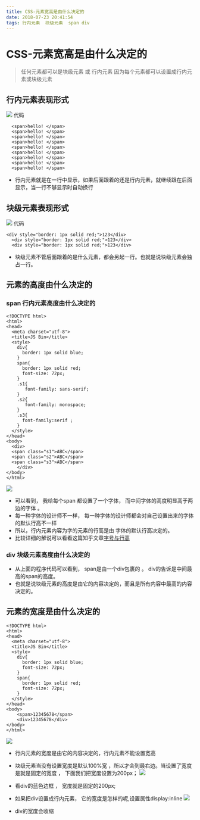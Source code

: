 ```yaml
---
title: CSS-元素宽高是由什么决定的
date: 2018-07-23 20:41:54
tags: 行内元素  块级元素  span div
---
```


# CSS-元素宽高是由什么决定的

>  任何元素都可以是块级元素 或 行内元素
>  因为每个元素都可以设置成行内元素或块级元素   


## 行内元素表现形式
![](https://ws1.sinaimg.cn/large/006WOZytgy1fqb3v2gjhvj309e01eq2q.jpg)
代码 
```
  <span>hello! </span>
  <span>hello! </span>
  <span>hello! </span>
  <span>hello! </span>
  <span>hello! </span>
  <span>hello! </span>
  <span>hello! </span>
  <span>hello! </span>
  <span>hello! </span>
```

- 行内元素就是在一行中显示，如果后面跟着的还是行内元素，就继续跟在后面显示，当一行不够显示时自动换行

## 块级元素表现形式
![](https://ws1.sinaimg.cn/large/006WOZytgy1fqb423gjnaj309u02igld.jpg)
代码
```
<div style="border: 1px solid red;">123</div>
  <div style="border: 1px solid red;">123</div>
  <div style="border: 1px solid red;">123</div>
```

- 块级元素不管后面跟着的是什么元素，都会另起一行。也就是说块级元素会独占一行。
##  元素的高度由什么决定的
### span 行内元素高度由什么决定的
```
<!DOCTYPE html>
<html>
<head>
  <meta charset="utf-8">
  <title>JS Bin</title>
  <style>
    div{
      border: 1px solid blue;
    }
    span{
      border: 1px solid red;
      font-size: 72px;
    }
    .s1{
       font-family: sans-serif;  
    }
    .s2{
       font-family: monospace;
    }
    .s3{
      font-family:serif ;
    }
  </style>
</head>
<body>
  <div>
  <span class="s1">ABC</span>
  <span class="s2">ABC</span>
  <span class="s3">ABC</span>
    </div>
</body>
</html>
```
![](https://ws1.sinaimg.cn/large/006WOZytgy1fqb4g6bbdmj30fr02yt8r.jpg)

- 可以看到， 我给每个span 都设置了一个字体， 而中间字体的高度明显高于两边的字体 。
- 每一种字体的设计师不一样， 每一种字体的设计师都会对自己设置出来的字体的默认行高不一样
- 所以，行内元素内容为字的元素的行高是由 字体的默认行高决定的。  
- 比较详细的解说可以看看这篇知乎文章[字号与行高](https://zhuanlan.zhihu.com/p/27381252)

### div 块级元素高度由什么决定的
- 从上面的程序代码可以看到， span是由一个div包裹的 。 div的告诉是中间最高的span的高度。
- 也就是说块级元素的高度是由它的内容决定的，而且是所有内容中最高的内容决定的。

## 元素的宽度是由什么决定的
```
<!DOCTYPE html>
<html>
<head>
  <meta charset="utf-8">
  <title>JS Bin</title>
  <style>
    div{
      border: 1px solid blue;
      font-size: 72px;
    }
    span{
      border: 1px solid red;
      font-size: 72px;
    }
  </style>
</head>
<body>
    <span>12345678</span>
    <div>12345678</div>
</body>
</html>
```
![](https://ws1.sinaimg.cn/large/006WOZytgy1fqb50ogjyyj30g805jwep.jpg)

- 行内元素的宽度是由它的内容决定的，行内元素不能设置宽高
- 块级元素当没有设置宽度是默认100%宽 ，所以才会到最右边。当设置了宽度是就是固定的宽度 ， 下面我们把宽度设置为200px；
![](https://ws1.sinaimg.cn/large/006WOZytgy1fqb5600a8aj30fc04q3yp.jpg)

- 看div的蓝色边框 ， 宽度就是固定的200px;
- 如果把div设置成行内元素，  它的宽度是怎样的呢,设置属性display:inline
![](https://ws1.sinaimg.cn/large/006WOZytgy1fqb5itt1v9j30fu04vdg0.jpg)

-  div的宽度会收缩